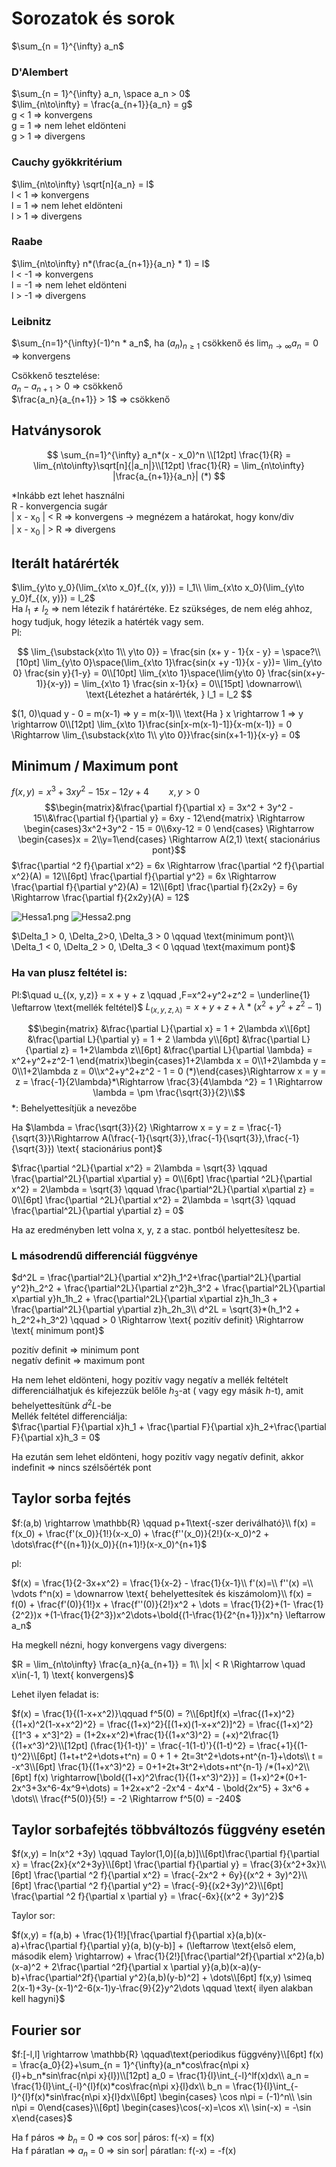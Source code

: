 # Sorozatok és sorok

$\sum_{n = 1}^{\infty} a_n$

### D'Alembert

$\sum_{n = 1}^{\infty} a_n, \space a_n > 0$  
$\lim_{n\to\infty} = \frac{a_{n+1}}{a_n} = g$  
g < 1 => konvergens  
g = 1 => nem lehet eldönteni  
g > 1 => divergens

### Cauchy gyökkritérium

$\lim_{n\to\infty} \sqrt[n]{a_n} = l$  
l < 1 => konvergens  
l = 1 => nem lehet eldönteni  
l > 1 => divergens

### Raabe

$\lim_{n\to\infty} n*(\frac{a_{n+1}}{a_n} * 1) = l$  
l < -1 => konvergens  
l = -1 => nem lehet eldönteni  
l > -1 => divergens

### Leibnitz

$\sum_{n=1}^{\infty}(-1)^n * a_n$, ha $(a_n)_{n\geq1}$ csökkenő és $\lim_{n\to\infty} a_n = 0$ => konvergens

Csökkenő tesztelése:  
$a_n - a_{n+1} > 0$ => csökkenő  
$\frac{a_n}{a_{n+1}} > 1$ => csökkenő

## Hatványsorok

$$
\sum_{n=1}^{\infty} a_n*(x - x_0)^n \\[12pt]
\frac{1}{R} = \lim_{n\to\infty}\sqrt[n]{|a_n|}\\[12pt]
\frac{1}{R} = \lim_{n\to\infty} |\frac{a_{n+1}}{a_n}| (*)
$$

\*Inkább ezt lehet használni  
R - konvergencia sugár  
| x - x$_0$ | < R => konvergens -> megnézem a határokat, hogy konv/div  
| x - x$_0$ | > R => divergens

## Iterált határérték

$\lim_{y\to y_0}(\lim_{x\to x_0}f_{(x, y)}) = l_1\\
\lim_{x\to x_0}(\lim_{y\to y_0}f_{(x, y)}) = l_2$  
Ha $l_1 \neq l_2$ => nem létezik f határértéke. Ez szükséges, de nem elég ahhoz, hogy tudjuk, hogy létezik a hatérték vagy sem.  
Pl:

$$
\lim_{\substack{x\to 1\\ y\to 0}} = \frac{sin (x+ y - 1}{x - y} = \space?\\[10pt]
\lim_{y\to 0}\space(\lim_{x\to 1}\frac{sin(x +y -1)}{x - y})= \lim_{y\to 0} \frac{sin y}{1-y} = 0\\[10pt]
\lim_{x\to 1}\space(\lim{y\to 0} \frac{sin(x+y-1)}{x-y}) = \lim_{x\to 1} \frac{sin x-1}{x} = 0\\[15pt]
\downarrow\\
\text{Létezhet a határérték, } l_1 = l_2
$$

$(1, 0)\quad y - 0 = m(x-1) => y = m(x-1)\\
\text{Ha } x \rightarrow 1 => y \rightarrow 0\\[12pt]
\lim_{x\to 1}\frac{sin[x-m(x-1)-1]}{x-m(x-1)} = 0 \Rightarrow \lim_{\substack{x\to 1\\ y\to 0}}\frac{sin(x+1-1)}{x-y} = 0$

## Minimum / Maximum pont

$f(x,y) = x^3 + 3xy^2 - 15x - 12y + 4 \qquad x, y >0$
$$\begin{matrix}&\frac{\partial f}{\partial x} = 3x^2 + 3y^2 - 15\\&\frac{\partial f}{\partial y} = 6xy - 12\end{matrix}
 \Rightarrow
\begin{cases}3x^2+3y^2 - 15 = 0\\6xy-12 = 0
\end{cases} \Rightarrow \begin{cases}x = 2\\y=1\end{cases} \Rightarrow A(2,1) \text{ stacionárius pont}$$
$\frac{\partial ^2 f}{\partial x^2} = 6x \Rightarrow \frac{\partial ^2 f}{\partial x^2}(A) = 12\\[6pt]
\frac{\partial f}{\partial y^2} = 6x \Rightarrow \frac{\partial f}{\partial y^2}(A) = 12\\[6pt]
\frac{\partial f}{2x2y} = 6y \Rightarrow \frac{\partial f}{2x2y}(A) = 12$

![Hessa1.png](Hessa_Matrix/hessa1.png)
![Hessa2.png](Hessa_Matrix/hessa2.png)

$\Delta_1 > 0, \Delta_2>0, \Delta_3 > 0 \qquad \text{minimum pont}\\ \Delta_1 < 0, \Delta_2 > 0, \Delta_3 < 0 \qquad \text{maximum pont}$

### Ha van plusz feltétel is:
Pl:$\quad u_{(x, y,z)} = x + y + z \qquad ,F=x^2+y^2+z^2 = \underline{1} \leftarrow \text{mellék feltétel}$
$L_{(x,y,z,\lambda)} = x+y+z + \lambda *(x^2 + y^2+z^2 - 1)$

$$\begin{matrix}
&\frac{\partial L}{\partial x} = 1 + 2\lambda x\\[6pt]
&\frac{\partial L}{\partial y} = 1 + 2 \lambda y\\[6pt]
&\frac{\partial L}{\partial z} = 1+2\lambda z\\[6pt]
&\frac{\partial L}{\partial \lambda} = x^2+y^2+z^2-1
\end{matrix}\begin{cases}1+2\lambda x = 0\\1+2\lambda y = 0\\1+2\lambda z = 0\\x^2+y^2+z^2 - 1 = 0 (*)\end{cases}\Rightarrow x = y = z = \frac{-1}{2\lambda}*\Rightarrow \frac{3}{4\lambda ^2} = 1 \Rightarrow \lambda = \pm \frac{\sqrt{3}}{2}\\$$
*: Behelyettesítjük a nevezőbe

Ha $\lambda = \frac{\sqrt{3}}{2} \Rightarrow x = y = z = \frac{-1}{\sqrt{3}}\Rightarrow A(\frac{-1}{\sqrt{3}},\frac{-1}{\sqrt{3}},\frac{-1}{\sqrt{3}}) \text{ stacionárius pont}$

$\frac{\partial ^2L}{\partial x^2} = 2\lambda = \sqrt{3} \qquad \frac{\partial^2L}{\partial x\partial y} = 0\\[6pt]
\frac{\partial ^2L}{\partial x^2} = 2\lambda = \sqrt{3} \qquad \frac{\partial^2L}{\partial x\partial z} = 0\\[6pt]
\frac{\partial ^2L}{\partial x^2} = 2\lambda = \sqrt{3} \qquad \frac{\partial^2L}{\partial y\partial z} = 0$

Ha az eredményben lett volna x, y, z a stac. pontból helyettesítesz be.

### L másodrendű differenciál függvénye

$d^2L = \frac{\partial^2L}{\partial x^2}h_1^2+\frac{\partial^2L}{\partial y^2}h_2^2 + \frac{\partial^2L}{\partial z^2}h_3^2 + \frac{\partial^2L}{\partial x\partial y}h_1h_2 + \frac{\partial^2L}{\partial x\partial z}h_1h_3 + \frac{\partial^2L}{\partial y\partial z}h_2h_3\\
d^2L = \sqrt{3}*(h_1^2 + h_2^2+h_3^2) \qquad > 0 \Rightarrow \text{ pozitív definit} \Rightarrow \text{ minimum pont}$

pozitív definit => minimum pont\
negatív definit => maximum pont

Ha nem lehet eldönteni, hogy pozitív vagy negatív a mellék feltételt differenciálhatjuk és kifejezzük belőle $h_3$-at ( vagy egy másik $h$-t), amit behelyettesítünk $d^2L$-be  
Mellék feltétel differenciálja:  
$\frac{\partial F}{\partial x}h_1 + \frac{\partial F}{\partial x}h_2+\frac{\partial F}{\partial x}h_3 = 0$

Ha ezután sem lehet eldönteni, hogy pozitív vagy negatív definit, akkor indefinit => nincs szélsőérték pont

## Taylor sorba fejtés

$f:(a,b) \rightarrow \mathbb{R} \qquad p+1\text{-szer deriválható}\\
f(x) = f(x_0) + \frac{f'(x_0)}{1!}(x-x_0) + \frac{f''(x_0)}{2!}(x-x_0)^2 + \dots\frac{f^{(n+1)}(x_0)}{(n+1)!}(x-x_0)^{n+1}$

pl:

$f(x) = \frac{1}{2-3x+x^2} = \frac{1}{x-2} - \frac{1}{x-1}\\
f'(x)=\\
f''(x) =\\
\vdots
f^n(x) = \downarrow \text{ behelyettesítek és kiszámolom}\\
f(x) = f(0) + \frac{f'(0)}{1!}x + \frac{f''(0)}{2!}x^2 + \dots = \frac{1}{2}+(1- \frac{1}{2^2})x +(1-\frac{1}{2^3})x^2\dots+\bold{(1-\frac{1}{2^{n+1}})x^n} \leftarrow a_n$

Ha megkell nézni, hogy konvergens vagy divergens:

$R = \lim_{n\to\infty} \frac{a_n}{a_{n+1}} = 1\\
|x| < R \Rightarrow \quad x\in(-1, 1) \text{ konvergens}$

Lehet ilyen feladat is:

$f(x) = \frac{1}{(1-x+x^2)}\qquad f^5(0) = ?\\[6pt]f(x) =\frac{(1+x)^2}{(1+x)^2(1-x+x^2)^2} = \frac{(1+x)^2}{[(1+x)(1-x+x^2)]^2} = \frac{(1+x)^2}{[1^3 + x^3]^2} = (1+2x+x^2)*\frac{1}{(1+x^3)^2} = (+x)^2\frac{1}{(1+x^3)^2}\\[12pt]
(\frac{1}{1-t})' = \frac{-1(1-t)'}{(1-t)^2} = \frac{+1}{(1-t)^2}\\[6pt]
(1+t+t^2+\dots+t^n) = 0 + 1 + 2t=3t^2+\dots+nt^{n-1}+\dots\\
t = -x^3\\[6pt]
\frac{1}{(1+x^3)^2} = 0+1+2t+3t^2+\dots+nt^{n-1} /*(1+x)^2\\[6pt]
f(x) \rightarrow[\bold{(1+x)^2\frac{1}{(1+x^3)^2}}] = (1+x)^2*(0+1-2x^3+3x^6-4x^9+\dots) = 1+2x+x^2 -2x^4 - 4x^4 - \bold{2x^5} + 3x^6 + \dots\\
\frac{f^5(0)}{5!} = -2 \Rightarrow f^5(0) = -240$

## Taylor sorbafejtés többváltozós függvény esetén

$f(x,y) = ln(x^2 +3y) \qquad Taylor(1,0)[(a,b)]\\[6pt]\frac{\partial f}{\partial x} = \frac{2x}{x^2+3y}\\[6pt]
\frac{\partial f}{\partial y} = \frac{3}{x^2+3x}\\[6pt]
\frac{\partial ^2 f}{\partial x^2} = \frac{-2x^2 + 6y}{(x^2 + 3y)^2}\\[6pt]
\frac{\partial ^2 f}{\partial y^2} = \frac{-9}{(x2+3y)^2}\\[6pt]
\frac{\partial ^2 f}{\partial x \partial y} = \frac{-6x}{(x^2 + 3y)^2}$

Taylor sor:

$f(x,y) = f(a,b) + \frac{1}{1!}[\frac{\partial f}{\partial x}(a,b)(x-a)+\frac{\partial f}{\partial y}(a, b)(y-b)] + (\leftarrow \text{első elem, második elem} \rightarrow) + \frac{1}{2!}[\frac{\partial^2f}{\partial x^2}(a,b)(x-a)^2 + 2\frac{\partial ^2f}{\partial x \partial y}(a,b)(x-a)(y-b)+\frac{\partial^2f}{\partial y^2}(a,b)(y-b)^2] + \dots\\[6pt]
f(x,y) \simeq 2(x-1)+3y-(x-1)^2-6(x-1)y-\frac{9}{2}y^2\dots \qquad \text{ ilyen alakban kell hagyni}$

## Fourier sor

$f:[-l,l] \rightarrow \mathbb{R} \qquad\text{periodikus függvény}\\[6pt]
f(x) = \frac{a_0}{2}+\sum_{n = 1}^{\infty}(a_n*cos\frac{n\pi x}{l}+b_n*sin\frac{n\pi x}{l})\\[12pt]
a_0 = \frac{1}{l}\int_{-l}^lf(x)dx\\
a_n = \frac{1}{l}\int_{-l}^{l}f(x)*cos\frac{n\pi x}{l}dx\\
b_n = \frac{1}{l}\int_{-l}^{l}f(x)*sin\frac{n\pi x}{l}dx\\[6pt]
\begin{cases}
\cos n\pi = (-1)^n\\
\sin n\pi = 0\end{cases}\\[6pt]
\begin{cases}\cos(-x)=\cos x\\
\sin(-x) = -\sin x\end{cases}$

Ha f páros => $b_n$ = 0 => cos sor| páros: f(-x) = f(x)\
Ha f páratlan => $a_n$ = 0 => sin sor| páratlan: f(-x) = -f(x)
